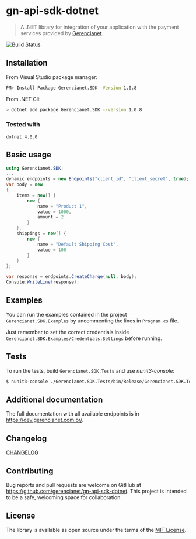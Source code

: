 # gn-api-sdk-dotnet

> A .NET library for integration of your application with the payment services
provided by [Gerencianet](http://gerencianet.com.br).

[![Build Status](https://travis-ci.org/gerencianet/gn-api-sdk-dotnet.svg)](https://travis-ci.org/gerencianet/gn-api-sdk-dotnet)

## Installation

From Visual Studio package manager: 

```bash
PM> Install-Package Gerencianet.SDK -Version 1.0.8
```

From .NET Cli:

```bash
> dotnet add package Gerencianet.SDK --version 1.0.8
```

### Tested with
```
dotnet 4.0.0
```
## Basic usage

```c#
using Gerencianet.SDK;
...
dynamic endpoints = new Endpoints("client_id", "client_secret", true);
var body = new
{
    items = new[] {
        new {
            name = "Product 1",
            value = 1000,
            amount = 2
        }
    },
    shippings = new[] {
        new {
            name = "Default Shipping Cost",
            value = 100
        }
    }
};

var response = endpoints.CreateCharge(null, body);
Console.WriteLine(response);
```

## Examples

You can run the examples contained in the project `Gerencianet.SDK.Examples` by uncommenting the lines in `Program.cs` file.

Just remember to set the correct credentials inside `Gerencianet.SDK.Examples/Credentials.Settings` before running.

## Tests

To run the tests, build `Gerencianet.SDK.Tests` and use *nunit3-console*:

```bash
$ nunit3-console ./Gerencianet.SDK.Tests/bin/Release/Gerencianet.SDK.Tests.dll
```

## Additional documentation

The full documentation with all available endpoints is in https://dev.gerencianet.com.br/.

## Changelog

[CHANGELOG](CHANGELOG.md)

## Contributing

Bug reports and pull requests are welcome on GitHub at https://github.com/gerencianet/gn-api-sdk-dotnet. This project is intended to be a safe, welcoming space for collaboration.

## License

The library is available as open source under the terms of the [MIT License](LICENSE).
